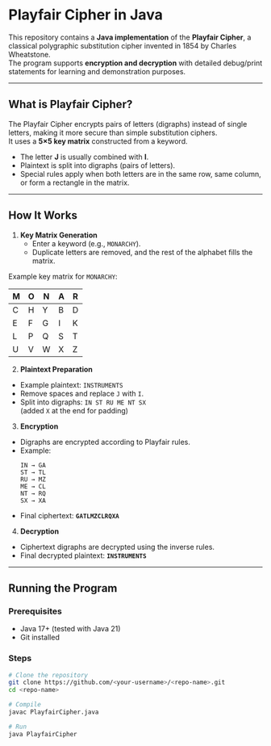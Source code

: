 # Playfair Cipher in Java

This repository contains a **Java implementation** of the **Playfair Cipher**, a classical polygraphic substitution cipher invented in 1854 by Charles Wheatstone.  
The program supports **encryption and decryption** with detailed debug/print statements for learning and demonstration purposes.

---

## What is Playfair Cipher?

The Playfair Cipher encrypts pairs of letters (digraphs) instead of single letters, making it more secure than simple substitution ciphers.  
It uses a **5×5 key matrix** constructed from a keyword.  
- The letter **J** is usually combined with **I**.  
- Plaintext is split into digraphs (pairs of letters).  
- Special rules apply when both letters are in the same row, same column, or form a rectangle in the matrix.

---

## How It Works

1. **Key Matrix Generation**
   - Enter a keyword (e.g., `MONARCHY`).  
   - Duplicate letters are removed, and the rest of the alphabet fills the matrix.  

  Example key matrix for `MONARCHY`:

| M | O | N | A | R |
|---|---|---|---|---|
| C | H | Y | B | D |
| E | F | G | I | K |
| L | P | Q | S | T |
| U | V | W | X | Z |


   
2. **Plaintext Preparation**
- Example plaintext: `INSTRUMENTS`  
- Remove spaces and replace `J` with `I`.  
- Split into digraphs: `IN ST RU ME NT SX`  
  (added `X` at the end for padding)

3. **Encryption**
- Digraphs are encrypted according to Playfair rules.  
- Example:  
  ```
  IN → GA
  ST → TL
  RU → MZ
  ME → CL
  NT → RQ
  SX → XA
  ```
- Final ciphertext: **`GATLMZCLRQXA`**

4. **Decryption**
- Ciphertext digraphs are decrypted using the inverse rules.  
- Final decrypted plaintext: **`INSTRUMENTS`**

---

## Running the Program

### Prerequisites
- Java 17+ (tested with Java 21)
- Git installed

### Steps
```bash
# Clone the repository
git clone https://github.com/<your-username>/<repo-name>.git
cd <repo-name>

# Compile
javac PlayfairCipher.java

# Run
java PlayfairCipher
